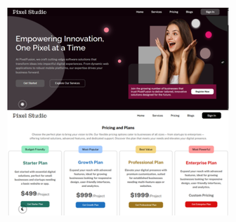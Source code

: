 ![Home Page Preview](./assets/screenshots/home-page.png)
![Pricing Page Preview](./assets/screenshots/pricing-page.png)
